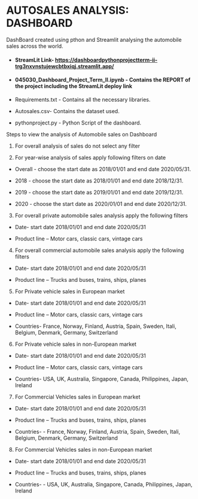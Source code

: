 # AUTOSALES ANALYSIS: DASHBOARD 

DashBoard created using pthon and Streamlit analysing the automobile sales across the world.

- #### StreamLit Link- https://dashboardpythonprojectterm-ii-trg3nxvnstujewcbtbxiqj.streamlit.app/

- #### 045030_Dashboard_Project_Term_II.ipynb - Contains the REPORT of the project including the StreamLit deploy link

- Requirements.txt - Contains all the necessary libraries.

- Autosales.csv- Contains the dataset used.

- pythonproject.py - Python Script of the dashboard.

Steps to view the analysis of Automobile sales on Dashboard 

1.	For overall analysis of sales do not select any filter

2.	For year-wise analysis of sales apply following filters on date
   
- Overall - choose the start date as 2018/01/01 and end date 2020/05/31.

- 2018 - choose the start date as 2018/01/01 and end date 2018/12/31.

- 2019 - choose the start date as 2019/01/01 and end date 2019/12/31.

- 2020 - choose the start date as 2020/01/01 and end date 2020/12/31.

3.	For overall private automobile sales analysis apply the following filters
   
- Date- start date 2018/01/01 and end date 2020/05/31

- Product line – Motor cars, classic cars, vintage cars

4.	For overall commercial automobile sales analysis apply the following filters
   
- Date- start date 2018/01/01 and end date 2020/05/31

- Product line – Trucks and buses, trains, ships, planes
 
5.	For Private vehicle sales in European market
	
- Date- start date 2018/01/01 and end date 2020/05/31

- Product line – Motor cars, classic cars, vintage cars

- Countries- France, Norway, Finland, Austria, Spain, Sweden, Itali, Belgium, Denmark, Germany, Switzerland

6.	For Private vehicle sales in non-European market
	
- Date- start date 2018/01/01 and end date 2020/05/31

- Product line – Motor cars, classic cars, vintage cars

- Countries- USA, UK, Australia, Singapore, Canada, Philippines, Japan, Ireland

7.	For Commercial Vehicles sales in European market
   
- Date- start date 2018/01/01 and end date 2020/05/31

- Product line – Trucks and buses, trains, ships, planes

- Countries- - France, Norway, Finland, Austria, Spain, Sweden, Itali, Belgium, Denmark, Germany, Switzerland

8.	For Commercial Vehicles sales in non-European market
   
- Date- start date 2018/01/01 and end date 2020/05/31

- Product line – Trucks and buses, trains, ships, planes

- Countries- - USA, UK, Australia, Singapore, Canada, Philippines, Japan, Ireland
